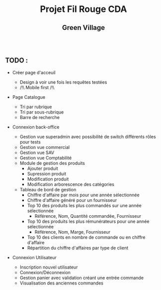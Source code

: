 <h1 align="center">Projet Fil Rouge CDA</h1>
<h2 align="center">Green Village</h2>
<br>
<br>
<h2>TODO :</h2>

- Créer page d'acceuil
    - Design à voir une fois les requêtes testées
    - /!\ Mobile first /!\

- Page Catalogue
    - Tri par rubrique
    - Tri par sous-rubrique
    - Barre de recherche
    
- Connexion back-office
    - Gestion vue superadmin avec possibilité de switch différents rôles pour tests
    - Gestion vue commercial
    - Gestion vue SAV
    - Gestion vue Comptabilité
    - Module de gestion des produits
        - Ajouter produit
        - Supression produit
        - Modification produit
        - Modification arborescence des catégories
    - Tableau de bord de gestion
        - Chiffre d'affaire par mois pour une année sélectionnée
        - Chiffre d'affaire généré pour un fournisseur
        - Top 10 des produits les plus commandés sur une année sélectionnée
            - Référence, Nom, Quantité commandée, Fournisseur
        - Top 10 des produits les plus rémunérateurs pour une année sélectionnée
            - Référence, Nom, Marge, Fournisseur
        - Top 10 des clients en nombre de commande ou en chiffre d'affaire
        - Répartition du chiffre d'affaires par type de client

- Connexion Utilisateur
    - Inscription nouvel utilisateur
    - Connexion/Déconnexion
    - Gestion panier avec validation créant une entrée commande
    - Visualisation des anciennes commandes